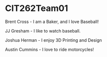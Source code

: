 # CIT262Team01

Brent Cross - I am a Baker, and I love Baseball!

JJ Gresham - I like to watch baseball.

Joshua Herman - I enjoy 3D Printing and Design

Austin Cummins - I love to ride motorcycles!